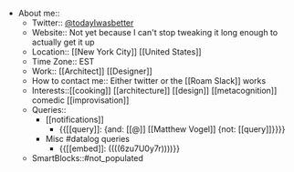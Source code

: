- About me::
    - Twitter:: [@todayIwasbetter](https://twitter.com/todayIwasbetter)
    - Website:: Not yet because I can't stop tweaking it long enough to actually get it up
    - Location:: [[New York City]] [[United States]]
    - Time Zone:: EST
    - Work:: [[Architect]] [[Designer]]
    - How to contact me:: Either twitter or the [[Roam Slack]] works 
    - Interests::[[cooking]] [[architecture]] [[design]] [[metacognition]] comedic [[improvisation]] 
    - Queries::
        - [[notifications]]
            - {{[[query]]: {and: [[@]] [[Matthew Vogel]] {not: [[query]]}}}}
        - Misc #datalog queries
            - {{[[embed]]: ((((6zu7U0y7r))))}}
    - SmartBlocks::#not_populated
